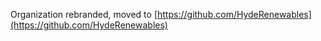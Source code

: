 Organization rebranded, moved to [https://github.com/HydeRenewables](https://github.com/HydeRenewables)
